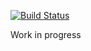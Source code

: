 [![Build Status](https://travis-ci.org/idlezoo/idlezoo.svg?branch=master)](https://travis-ci.org/idlezoo/idlezoo)

Work in progress
